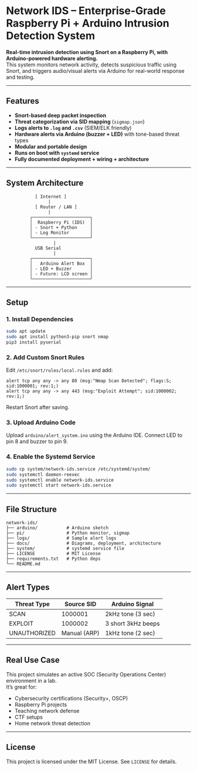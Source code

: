 # Network IDS – Enterprise-Grade Raspberry Pi + Arduino Intrusion Detection System

**Real-time intrusion detection using Snort on a Raspberry Pi, with Arduino-powered hardware alerting.**  
This system monitors network activity, detects suspicious traffic using Snort, and triggers audio/visual alerts via Arduino for real-world response and testing.

---

## Features

- **Snort-based deep packet inspection**
- **Threat categorization via SID mapping** (`sigmap.json`)
- **Logs alerts to `.log` and `.csv`** (SIEM/ELK friendly)
- **Hardware alerts via Arduino (buzzer + LED)** with tone-based threat types
- **Modular and portable design**
- **Runs on boot with `systemd` service**
- **Fully documented deployment + wiring + architecture**

---

## System Architecture

```
           [ Internet ]
                |
           [ Router / LAN ]
                |
         ┌──────────────────────┐
         │  Raspberry Pi (IDS)  │
         │ - Snort + Python     │
         │ - Log Monitor        │
         └──────────────────────┘
                  |
           USB Serial
                  |
         ┌──────────────────────┐
         │   Arduino Alert Box  │
         │ - LED + Buzzer       │
         │ - Future: LCD screen │
         └──────────────────────┘
```

---

## Setup

### 1. Install Dependencies

```bash
sudo apt update
sudo apt install python3-pip snort nmap
pip3 install pyserial
```

### 2. Add Custom Snort Rules

Edit `/etc/snort/rules/local.rules` and add:

```snort
alert tcp any any -> any 80 (msg:"Nmap Scan Detected"; flags:S; sid:1000001; rev:1;)
alert tcp any any -> any 443 (msg:"Exploit Attempt"; sid:1000002; rev:1;)
```

Restart Snort after saving.

### 3. Upload Arduino Code

Upload `arduino/alert_system.ino` using the Arduino IDE. Connect LED to pin 8 and buzzer to pin 9.

### 4. Enable the Systemd Service

```bash
sudo cp system/network-ids.service /etc/systemd/system/
sudo systemctl daemon-reexec
sudo systemctl enable network-ids.service
sudo systemctl start network-ids.service
```

---

## File Structure

```
network-ids/
├── arduino/           # Arduino sketch
├── pi/                # Python monitor, sigmap
├── logs/              # Sample alert logs
├── docs/              # Diagrams, deployment, architecture
├── system/            # systemd service file
├── LICENSE            # MIT License
├── requirements.txt   # Python deps
└── README.md
```

---

## Alert Types

| Threat Type | Source SID   | Arduino Signal           |
|-------------|--------------|--------------------------|
| SCAN        | 1000001      | 2kHz tone (3 sec)        |
| EXPLOIT     | 1000002      | 3 short 3kHz beeps       |
| UNAUTHORIZED| Manual (ARP) | 1kHz tone (2 sec)        |

---

## Real Use Case

This project simulates an active SOC (Security Operations Center) environment in a lab.  
It’s great for:
- Cybersecurity certifications (Security+, OSCP)
- Raspberry Pi projects
- Teaching network defense
- CTF setups
- Home network threat detection

---

## License

This project is licensed under the MIT License. See `LICENSE` for details.
